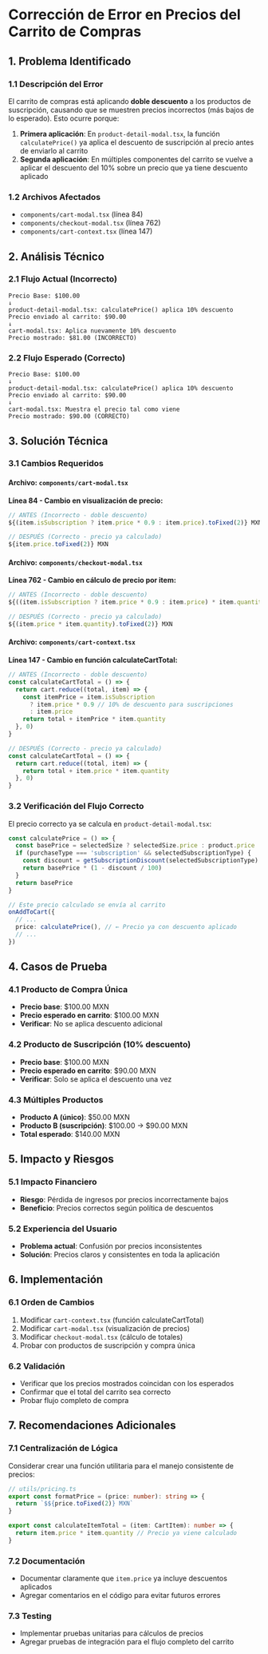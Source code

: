 # Corrección de Error en Precios del Carrito de Compras

## 1. Problema Identificado

### 1.1 Descripción del Error
El carrito de compras está aplicando **doble descuento** a los productos de suscripción, causando que se muestren precios incorrectos (más bajos de lo esperado). Esto ocurre porque:

1. **Primera aplicación**: En `product-detail-modal.tsx`, la función `calculatePrice()` ya aplica el descuento de suscripción al precio antes de enviarlo al carrito
2. **Segunda aplicación**: En múltiples componentes del carrito se vuelve a aplicar el descuento del 10% sobre un precio que ya tiene descuento aplicado

### 1.2 Archivos Afectados
- `components/cart-modal.tsx` (línea 84)
- `components/checkout-modal.tsx` (línea 762)
- `components/cart-context.tsx` (línea 147)

## 2. Análisis Técnico

### 2.1 Flujo Actual (Incorrecto)
```
Precio Base: $100.00
↓
product-detail-modal.tsx: calculatePrice() aplica 10% descuento
Precio enviado al carrito: $90.00
↓
cart-modal.tsx: Aplica nuevamente 10% descuento
Precio mostrado: $81.00 (INCORRECTO)
```

### 2.2 Flujo Esperado (Correcto)
```
Precio Base: $100.00
↓
product-detail-modal.tsx: calculatePrice() aplica 10% descuento
Precio enviado al carrito: $90.00
↓
cart-modal.tsx: Muestra el precio tal como viene
Precio mostrado: $90.00 (CORRECTO)
```

## 3. Solución Técnica

### 3.1 Cambios Requeridos

#### Archivo: `components/cart-modal.tsx`
**Línea 84 - Cambio en visualización de precio:**
```typescript
// ANTES (Incorrecto - doble descuento)
${(item.isSubscription ? item.price * 0.9 : item.price).toFixed(2)} MXN

// DESPUÉS (Correcto - precio ya calculado)
${item.price.toFixed(2)} MXN
```

#### Archivo: `components/checkout-modal.tsx`
**Línea 762 - Cambio en cálculo de precio por item:**
```typescript
// ANTES (Incorrecto - doble descuento)
${((item.isSubscription ? item.price * 0.9 : item.price) * item.quantity).toFixed(2)} MXN

// DESPUÉS (Correcto - precio ya calculado)
${(item.price * item.quantity).toFixed(2)} MXN
```

#### Archivo: `components/cart-context.tsx`
**Línea 147 - Cambio en función calculateCartTotal:**
```typescript
// ANTES (Incorrecto - doble descuento)
const calculateCartTotal = () => {
  return cart.reduce((total, item) => {
    const itemPrice = item.isSubscription
      ? item.price * 0.9 // 10% de descuento para suscripciones
      : item.price
    return total + itemPrice * item.quantity
  }, 0)
}

// DESPUÉS (Correcto - precio ya calculado)
const calculateCartTotal = () => {
  return cart.reduce((total, item) => {
    return total + item.price * item.quantity
  }, 0)
}
```

### 3.2 Verificación del Flujo Correcto

El precio correcto ya se calcula en `product-detail-modal.tsx`:
```typescript
const calculatePrice = () => {
  const basePrice = selectedSize ? selectedSize.price : product.price || 0
  if (purchaseType === 'subscription' && selectedSubscriptionType) {
    const discount = getSubscriptionDiscount(selectedSubscriptionType)
    return basePrice * (1 - discount / 100)
  }
  return basePrice
}

// Este precio calculado se envía al carrito
onAddToCart({
  // ...
  price: calculatePrice(), // ← Precio ya con descuento aplicado
  // ...
})
```

## 4. Casos de Prueba

### 4.1 Producto de Compra Única
- **Precio base**: $100.00 MXN
- **Precio esperado en carrito**: $100.00 MXN
- **Verificar**: No se aplica descuento adicional

### 4.2 Producto de Suscripción (10% descuento)
- **Precio base**: $100.00 MXN
- **Precio esperado en carrito**: $90.00 MXN
- **Verificar**: Solo se aplica el descuento una vez

### 4.3 Múltiples Productos
- **Producto A (único)**: $50.00 MXN
- **Producto B (suscripción)**: $100.00 → $90.00 MXN
- **Total esperado**: $140.00 MXN

## 5. Impacto y Riesgos

### 5.1 Impacto Financiero
- **Riesgo**: Pérdida de ingresos por precios incorrectamente bajos
- **Beneficio**: Precios correctos según política de descuentos

### 5.2 Experiencia del Usuario
- **Problema actual**: Confusión por precios inconsistentes
- **Solución**: Precios claros y consistentes en toda la aplicación

## 6. Implementación

### 6.1 Orden de Cambios
1. Modificar `cart-context.tsx` (función calculateCartTotal)
2. Modificar `cart-modal.tsx` (visualización de precios)
3. Modificar `checkout-modal.tsx` (cálculo de totales)
4. Probar con productos de suscripción y compra única

### 6.2 Validación
- Verificar que los precios mostrados coincidan con los esperados
- Confirmar que el total del carrito sea correcto
- Probar flujo completo de compra

## 7. Recomendaciones Adicionales

### 7.1 Centralización de Lógica
Considerar crear una función utilitaria para el manejo consistente de precios:
```typescript
// utils/pricing.ts
export const formatPrice = (price: number): string => {
  return `$${price.toFixed(2)} MXN`
}

export const calculateItemTotal = (item: CartItem): number => {
  return item.price * item.quantity // Precio ya viene calculado
}
```

### 7.2 Documentación
- Documentar claramente que `item.price` ya incluye descuentos aplicados
- Agregar comentarios en el código para evitar futuros errores

### 7.3 Testing
- Implementar pruebas unitarias para cálculos de precios
- Agregar pruebas de integración para el flujo completo del carrito